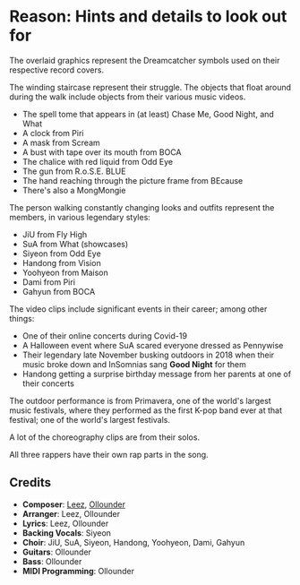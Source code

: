 # Reason: Hints and details to look out for

The overlaid graphics represent the Dreamcatcher symbols used on their respective record covers.

The winding staircase represent their struggle. The objects that float around during the walk
include objects from their various music videos.

* The spell tome that appears in (at least) Chase Me, Good Night, and What
* A clock from Piri
* A mask from Scream
* A bust with tape over its mouth from BOCA
* The chalice with red liquid from Odd Eye
* The gun from R.o.S.E. BLUE
* The hand reaching through the picture frame from BEcause
* There's also a MongMongie

The person walking constantly changing looks and outfits represent the members,
in various legendary styles:

* JiU from Fly High
* SuA from What (showcases)
* Siyeon from Odd Eye
* Handong from Vision
* Yoohyeon from Maison
* Dami from Piri
* Gahyun from BOCA

The video clips include significant events in their career; among other things:

* One of their online concerts during Covid-19
* A Halloween event where SuA scared everyone dressed as Pennywise
* Their legendary late November busking outdoors in 2018 when their music broke down and InSomnias sang **Good Night** for them
* Handong getting a surprise birthday message from her parents at one of their concerts

The outdoor performance is from Primavera, one of the world's largest music festivals,
where they performed as the first K-pop band ever at that festival;
one of the world's largest festivals.

A lot of the choreography clips are from their solos.

All three rappers have their own rap parts in the song.

## Credits

* **Composer**: [Leez](https://www.discogs.com/artist/6450670-Leez-2), [Ollounder](https://www.discogs.com/artist/6450665-Ollounder)
* **Arranger**: Leez, Ollounder
* **Lyrics**: Leez, Ollounder
* **Backing Vocals**: Siyeon
* **Choir**: JiU, SuA, Siyeon, Handong, Yoohyeon, Dami, Gahyun
* **Guitars**: Ollounder
* **Bass**: Ollounder
* **MIDI Programming**: Ollounder
